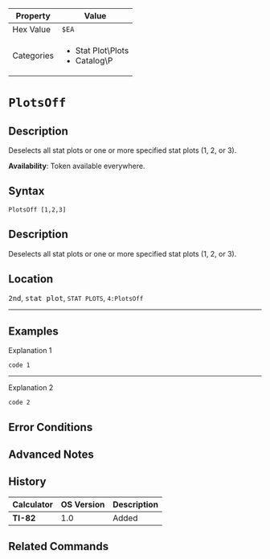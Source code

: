 | Property      | Value |
|---------------|-------|
| Hex Value     | `$EA`|
| Categories    | <ul><li>Stat Plot\Plots</li><li>Catalog\P</li></ul> |

# `PlotsOff `

## Description
Deselects all stat plots or one or more specified stat plots (1, 2, or 3).


<b>Availability</b>: Token available everywhere.

## Syntax
`PlotsOff [1,2,3]`

## Description
Deselects all stat plots or one or more specified stat plots (1, 2, or 3).

## Location
<kbd>2nd</kbd>, <kbd>stat plot</kbd>, `STAT PLOTS`, `4:PlotsOff`
<hr>

## Examples

Explanation 1
```ti-basic
code 1
```
---
Explanation 2
```ti-basic
code 2
```

## Error Conditions


## Advanced Notes


## History
| Calculator | OS Version | Description |
|------------|------------|-------------|
| <b>TI-82</b> | 1.0 | Added

## Related Commands

    